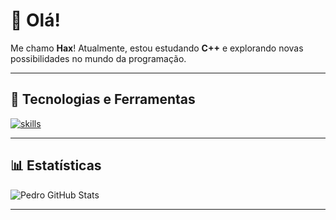 # 👋 Olá!  

Me chamo **Hax**! Atualmente, estou estudando **C++** e explorando novas possibilidades no mundo da programação.

---

## 🔧 Tecnologias e Ferramentas  
[![skills](https://skillicons.dev/icons?i=javascript,python,html,css,nodejs,mongodb,discordjs,figma,discord,vscode,sublime)](https://skillicons.dev)

---

## 📊 Estatísticas  
![Pedro GitHub Stats](https://github-readme-stats.vercel.app/api?username=haxbash&theme=default&show_icons=true)

---
